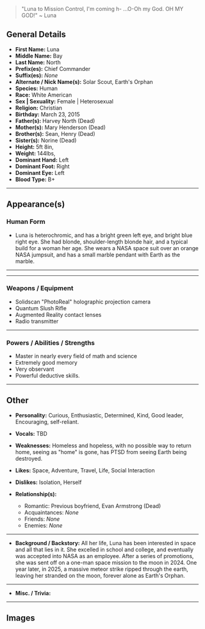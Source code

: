 > "Luna to Mission Control, I'm coming h- ...O-Oh my God. OH MY GOD!" ~ Luna

## General Details

- **First Name:** Luna
- **Middle Name:** Bay
- **Last Name:** North
- **Prefix(es):** Chief Commander
- **Suffix(es):** *None*
- **Alternate / Nick Name(s):** Solar Scout, Earth's Orphan
- **Species:** Human
- **Race:** White American
- **Sex | Sexuality:** Female | Heterosexual
- **Religion:** Christian
- **Birthday:** March 23, 2015
- **Father(s):** Harvey North (Dead)
- **Mother(s):** Mary Henderson (Dead)
- **Brother(s):** Sean, Henry (Dead)
- **Sister(s):** Norine (Dead)
- **Height:** 5ft 8in,
- **Weight:** 144lbs,
- **Dominant Hand:** Left
- **Dominant Foot:** Right
- **Dominant Eye:** Left
- **Blood Type:** B+

* * *

## Appearance(s)
### Human Form
- Luna is heterochromic, and has a bright green left eye, and bright blue right eye. She had blonde, shoulder-length blonde hair, and a typical build for a woman her age. She wears a NASA space suit over an orange NASA jumpsuit, and has a small marble pendant with Earth as the marble.
* * *


* * *

### Weapons / Equipment

- Solidscan "PhotoReal" holographic projection camera
- Quantum Slush Rifle
- Augmented Reality contact lenses
- Radio transmitter

* * *

### Powers / Abilities / Strengths

- Master in nearly every field of math and science
- Extremely good memory
- Very observant
- Powerful deductive skills.

* * *

## Other

- **Personality:** Curious, Enthusiastic, Determined, Kind, Good leader, Encouraging, self-reliant.
    
- **Vocals:** TBD
    
- **Weaknesses:** Homeless and hopeless, with no possible way to return home, seeing as "home" is gone, has PTSD from seeing Earth being destroyed.
    
- **Likes:** Space, Adventure, Travel, Life, Social Interaction
    
- **Dislikes:** Isolation, Herself
    
- **Relationship(s):**
    
    - Romantic: Previous boyfriend, Evan Armstrong (Dead)
    - Acquaintances: *None*
    - Friends: *None*
    - Enemies: *None*
***
- **Background / Backstory:** All her life, Luna has been interested in space and all that lies in it. She excelled in school and college, and eventually was accepted into NASA as an employee. After a series of promotions, she was sent off on a one-man space mission to the moon in 2024. One year later, in 2025, a massive meteor strike ripped through the earth, leaving her stranded on the moon, forever alone as Earth's Orphan.
***  
- **Misc. / Trivia:**
    

* * *

## Images